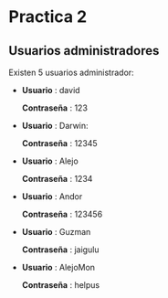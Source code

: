 # Practica 2

## Usuarios administradores

Existen 5 usuarios administrador:

* **Usuario** : david

   **Contraseña** : 123
   
* **Usuario** : Darwin: 

   **Contraseña** : 12345
   
* **Usuario** : Alejo

   **Contraseña** : 1234
   
* **Usuario** : Andor

   **Contraseña** : 123456
   
* **Usuario** : Guzman

   **Contraseña** : jaigulu
   
* **Usuario** : AlejoMon

   **Contraseña** : helpus
   

